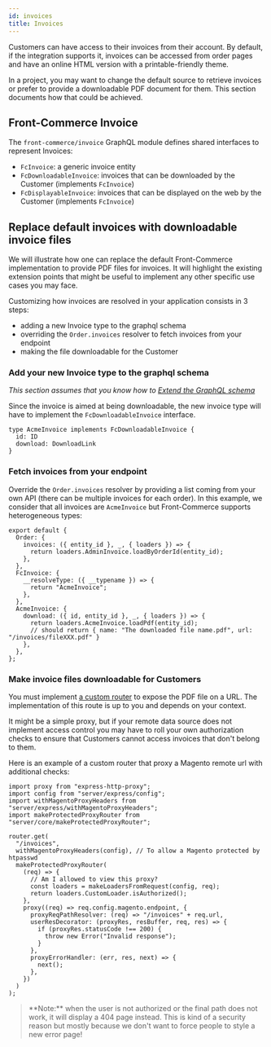 ```yaml
---
id: invoices
title: Invoices
---
```


Customers can have access to their invoices from their account. By default, if the integration supports it, invoices can be accessed from order pages and have an online HTML version with a printable-friendly theme.

In a project, you may want to change the default source to retrieve invoices or prefer to provide a downloadable PDF document for them. This section documents how that could be achieved.

## Front-Commerce Invoice

The `front-commerce/invoice` GraphQL module defines shared interfaces to represent Invoices:
- `FcInvoice`: a generic invoice entity
- `FcDownloadableInvoice`: invoices that can be downloaded by the Customer (implements `FcInvoice`)
- `FcDisplayableInvoice`: invoices that can be displayed on the web by the Customer (implements `FcInvoice`)

## Replace default invoices with downloadable invoice files

We will illustrate how one can replace the default Front-Commerce implementation to provide PDF files for invoices. It will highlight the existing extension points that might be useful to implement any other specific use cases you may face.

Customizing how invoices are resolved in your application consists in 3 steps:
- adding a new Invoice type to the graphql schema
- overriding the `Order.invoices` resolver to fetch invoices from your endpoint
- making the file downloadable for the Customer

### Add your new Invoice type to the graphql schema

*This section assumes that you know how to [Extend the GraphQL schema](/docs/essentials/extend-the-graphql-schema.html)*

Since the invoice is aimed at being downloadable, the new invoice type will have to implement the `FcDownloadableInvoice` interface.

```
type AcmeInvoice implements FcDownloadableInvoice {
  id: ID
  download: DownloadLink
}
```

### Fetch invoices from your endpoint

Override the `Order.invoices` resolver by providing a list coming from your own API (there can be multiple invoices for each order). In this example, we consider that all invoices are `AcmeInvoice` but Front-Commerce supports heterogeneous types:

```
export default {
  Order: {
    invoices: ({ entity_id }, _, { loaders }) => {
      return loaders.AdminInvoice.loadByOrderId(entity_id);
    },
  },
  FcInvoice: {
    __resolveType: ({ __typename }) => {
      return "AcmeInvoice";
    },
  },
  AcmeInvoice: {
    download: ({ id, entity_id }, _, { loaders }) => {
      return loaders.AcmeInvoice.loadPdf(entity_id);
      // should return { name: "The downloaded file name.pdf", url: "/invoices/fileXXX.pdf" }
    },
  },
};
```

### Make invoice files downloadable for Customers

You must implement [a custom router](/docs/advanced/server/add-http-endpoint.html) to expose the PDF file on a URL. The implementation of this route is up to you and depends on your context.

It might be a simple proxy, but if your remote data source does not implement access control you may have to roll your own authorization checks to ensure that Customers cannot access invoices that don't belong to them.

Here is an example of a custom router that proxy a Magento remote url with additional checks:

```
import proxy from "express-http-proxy";
import config from "server/express/config";
import withMagentoProxyHeaders from "server/express/withMagentoProxyHeaders";
import makeProtectedProxyRouter from "server/core/makeProtectedProxyRouter";

router.get(
  "/invoices",
  withMagentoProxyHeaders(config), // To allow a Magento protected by htpasswd
  makeProtectedProxyRouter(
    (req) => {
      // Am I allowed to view this proxy?
      const loaders = makeLoadersFromRequest(config, req);
      return loaders.CustomLoader.isAuthorized();
    },
    proxy((req) => req.config.magento.endpoint, {
      proxyReqPathResolver: (req) => "/invoices" + req.url,
      userResDecorator: (proxyRes, resBuffer, req, res) => {
        if (proxyRes.statusCode !== 200) {
          throw new Error("Invalid response");
        }
      },
      proxyErrorHandler: (err, res, next) => {
        next();
      },
    })
  )
);
```

<blockquote class="info">
**Note:** when the user is not authorized or the final path does not work, it will display a 404 page instead. This is kind of a security reason but mostly because we don't want to force people to style a new error page!
</blockquote>